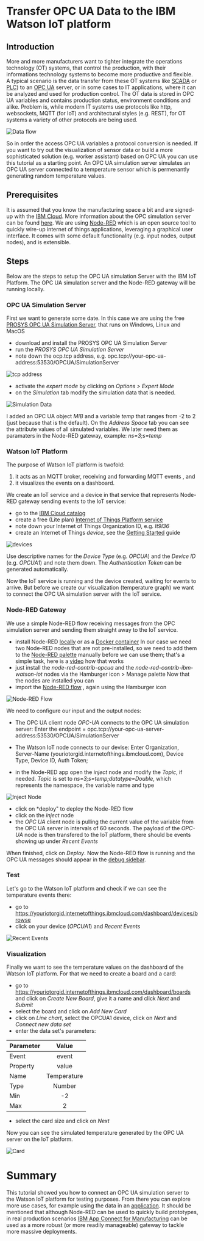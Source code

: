# Transfer OPC UA Data to the IBM Watson IoT platform
## Introduction
More and more manufacturers  want to tighter integrate the operations technology (OT) systems, that control the production, with their informations technology systems to become more productive and flexible.  
A typical scenario is the data transfer from these OT systems like [SCADA](https://en.wikipedia.org/wiki/SCADA) or [PLC](https://en.wikipedia.org/wiki/Programmable_logic_controller)) to an [OPC UA](https://en.wikipedia.org/wiki/OPC_Unified_Architecture) server, or in some cases to IT applications, where it can be analyzed and used for production control. The OT data is stored in OPC UA variables and contains production status, environment conditions and alike. Problem is, while modern IT systems use protocols like http, websockets, MQTT (for IoT) and architectural styles (e.g. REST), for OT systems a variety of other protocols are being used.

![Data flow](OpcuaToIotp2.jpg)

So in order the access OPC UA variables a protocol conversion is needed.  If you want to try out the visualization of sensor data or build a more sophisticated solution (e.g. worker assistant) based on OPC UA you can use this tutorial as a starting point. An OPC UA simulation server simulates an OPC UA server connected to a temperature sensor which is permenantly generating random temperature values.   

## Prerequisites
It is assumed that you know the manufacturing space a bit and are signed-up with the [IBM Cloud](https://cloud.ibm.com/registration). More information about the OPC simulation server can be found [here](https://downloads.prosysopc.com/opcua/apps/JavaServer/dist/4.0.2-108/Prosys_OPC_UA_Simulation_Server_UserManual.pdf). We are using [Node-RED](https://nodered.org/docs/) which is an open source tool to quickly wire-up internet of things applications, leveraging a graphical user interface. It comes with some default functionality (e.g. input nodes, output nodes), and is extensible. 

## Steps
Below are the steps to setup the OPC UA simulation Server with the IBM IoT Platform. The OPC UA simulation server and the Node-RED gateway will be running locally. 

### OPC UA Simulation Server 
First we want to generate some date. In this case we are using the free [PROSYS OPC UA Simulation Server](https://www.prosysopc.com/products/opc-ua-simulation-server/), that runs on Windows, Linux and MacOS
* download and install the PROSYS OPC UA Simulation Server
* run the *PROSYS OPC UA Simulation Server*  
* note down the ocp.tcp address, e.g. opc.tcp://your-opc-ua-address:53530/OPCUA/SimulationServer

![tcp address](prosys1.jpg)

* activate the *expert mode* by clicking on *Options > Expert Mode*
* on the *Simulation* tab modify the simulation data that is needed.

![Simulation Data](./prosys.jpg)

I added an OPC UA object *MIB* and a variable *temp* that ranges from -2 to 2 (just because that is the default). On the *Address Space* tab you can see the attribute values of all simulated variables. We later need them as paramaters in the Node-RED gateway, example: *ns=3;s=temp* 

### Watson IoT Platform
The purpose of Watson IoT platform is twofold:
1. it acts as an MQTT broker, receiving and forwarding MQTT events , and
2. it visualizes the events on a dashboard. 

We create an IoT service and a device in that service that represents Node-RED gateway sending events to the IoT service:
* go to the [IBM Cloud catalog](https://cloud.ibm.com/catalog)
* create a free (Lite plan) [Internet of Things Platform service](https://cloud.ibm.com/catalog/services/internet-of-things-platform)
* note down your Internet of Things Organization ID, e.g. *lt9l36*
* create an Internet of Things *device*, see the [Getting Started](https://cloud.ibm.com/docs/services/IoT?topic=iot-platform-getting-started) guide

![devices](devices.jpg)

Use descriptive names for the *Device Type* (e.g. *OPCUA*) and the *Device ID* (e.g. *OPCUA1*) and note them down. The *Authentication Token* can be generated automatically.

Now the IoT service is running and the device created, waiting for events to arrive. But before we create our visualization (temperature graph) we want to connect the OPC UA simulation server with the IoT service. 

### Node-RED Gateway
We use a simple Node-RED flow receiving messages from the OPC simulation server and sending them straight away to the IoT service. 

* install Node-RED [locally](https://nodered.org/docs/getting-started/local) or as a [Docker container](https://nodered.org/docs/getting-started/docker) 
 In our case we need two Node-RED nodes that are not pre-installed, so we need to add them to the [Node-RED palette](https://nodered.org/docs/user-guide/editor/palette/) manually before we can use them; that's a simple task, here is a [video](https://www.youtube.com/watch?v=Wlwe5Xry5cA) how that works
* just install the *node-red-contrib-opcua* and the *node-red-contrib-ibm-watson-iot* nodes via the Hamburger icon > Manage palette
Now that the nodes are installed you can
* import the [Node-RED flow](./node-red-flow) , again using the Hamburger icon 

![Node-RED Flow](noderedflow.jpg)

We need to configure our input and the output nodes:
* The OPC UA client node *OPC-UA* connects to the OPC UA simulation server: Enter the endpoint = opc.tcp://your-opc-ua-server-address:53530/OPCUA/SimulationServer
* The Watson IoT node connects to our devise: Enter Organization, Server-Name (youriotorgid.internetofthings.ibmcloud.com), Device Type, Device ID, Auth Token; 

* in the Node-RED app open the *inject* node and modify the *Topic*, if needed. *Topic* is set to *ns=3;s=temp;datatype=Double*, which represents the namespace, the variable name and type

![Inject Node](injectnode.jpg)

* click on *deploy" to deploy the Node-RED flow
* click on the *inject* node
* the *OPC UA* client node is pulling the current value of the variable from the OPC UA server in intervals of 60 seconds.  The payload of the *OPC-UA* node is then transfered to the IoT platform, there should be events showing up under *Recent Events*

When finished, click on *Deploy*.  Now the Node-RED flow is running and the OPC UA messages should appear in the [debug sidebar](https://nodered.org/docs/user-guide/editor/sidebar/debug).

### Test
Let's go to the Watson IoT platform and check if we can see the temperature events there:
* go to https://youriotorgid.internetofthings.ibmcloud.com/dashboard/devices/browse
* click on your device (*OPCUA1*) and *Recent Events*

![Recent Events](recentevents.jpg)

### Visualization
Finally we want to see the temperature values on the dashboard of the Watson IoT platform. For that we need to create a board and a card:
* go to https://youriotorgid.internetofthings.ibmcloud.com/dashboard/boards and click on *Create New Board*, give it a name and click *Next* and *Submit*
* select the board and click on *Add New Card* 
* click on *Line chart*, select the OPCUA1 device, click on *Next* and *Connect new data set*
* enter the data set's parameters:

| Parameter     | Value       | 
| ------------- |:-----------:| 
| Event         | event       | 
| Property      | value       | 
| Name          | Temperature | 
| Type          | Number      | 
| Min           | -2          | 
| Max           | 2           | 
 
* select the card size and click on *Next*

Now you can see the simulated temperature generated by the OPC UA server on the IoT platform.

![Card](card.jpg)

# Summary
This tutorial showed you how to connect an OPC UA simulation server to the Watson IoT platform for testing purposes. From there you can explore more use cases, for example using the data in an [application](https://www.ibm.com/support/knowledgecenter/SSQP8H/iot/platform/applications/app_dev_index.html). It should be mentioned that although Node-RED can be used to quickly build prototypes, in real production scenarios [IBM App Connect for Manufacturing](https://developer.ibm.com/integration/blog/2019/06/21/ibm-app-connect-for-manufacturing-2-0-is-now-available) can be used as a more robust (or more readily manageable) gateway to tackle more massive deployments.

